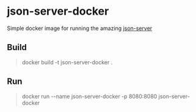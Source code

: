 # json-server-docker

Simple docker image for running the amazing [json-server](https://github.com/typicode/json-server)

## Build
> docker build -t json-server-docker .

## Run
> docker run --name json-server-docker -p 8080:8080 json-server-docker